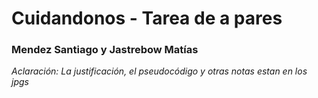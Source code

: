 # Cuidandonos - Tarea de a pares
### Mendez Santiago y Jastrebow Matías

*Aclaración: La justificación, el pseudocódigo y otras notas estan en los jpgs*
